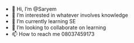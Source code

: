 - 👋 Hi, I’m @Saryem
- 👀 I’m interested in whatever involves knowledge
- 🌱 I’m currently learning SE
- 💞️ I’m looking to collaborate on learning
- 📫 How to reach me 08037459173

<!---
Saryem/Saryem is a ✨ special ✨ repository because its `README.md` (this file) appears on your GitHub profile.
You can click the Preview link to take a look at your changes.
--->
